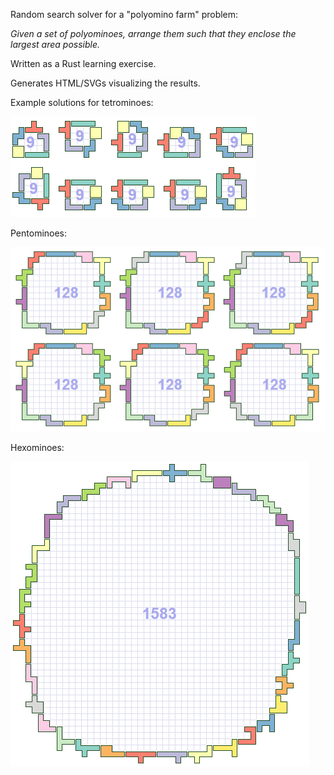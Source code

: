 Random search solver for a "polyomino farm" problem: 

*Given a set of polyominoes, arrange them such that they enclose the largest area possible.*

Written as a Rust learning exercise. 

Generates HTML/SVGs visualizing the results.

Example solutions for tetrominoes:

![](doc/tetromino-9.png)

Pentominoes:

![](doc/pentomino-128.png)

Hexominoes:

![](doc/hexomino-1583.png)





